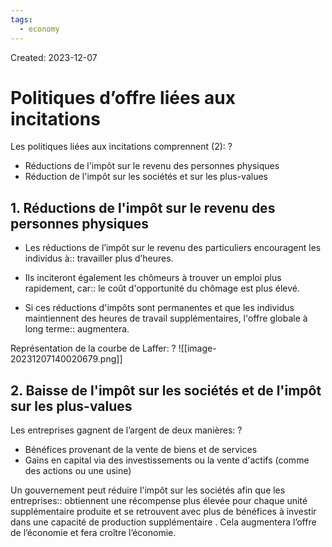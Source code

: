 ```yaml
---
tags:
  - economy
---
```

Created: 2023-12-07

# Politiques d’offre liées aux incitations

Les politiques liées aux incitations comprennent (2):
?
- Réductions de l'impôt sur le revenu des personnes physiques
- Réduction de l'impôt sur les sociétés et sur les plus-values
<!--SR:!2024-02-02,16,166-->

## 1. Réductions de l'impôt sur le revenu des personnes physiques
- Les réductions de l’impôt sur le revenu des particuliers encouragent les individus à:: travailler plus d’heures.
<!--SR:!2024-03-04,40,226-->
- Ils inciteront également les chômeurs à trouver un emploi plus rapidement, car:: le coût d'opportunité du chômage est plus élevé.
<!--SR:!2024-02-05,32,230-->
- Si ces réductions d'impôts sont permanentes et que les individus maintiennent des heures de travail supplémentaires, l'offre globale à long terme:: augmentera.
<!--SR:!2024-03-03,49,250-->

Représentation de la courbe de Laffer:
?
![[image-20231207140020679.png]]
<!--SR:!2024-02-15,15,217-->

## 2. Baisse de l'impôt sur les sociétés et de l'impôt sur les plus-values

Les entreprises gagnent de l’argent de deux manières:
?
- Bénéfices provenant de la vente de biens et de services
- Gains en capital via des investissements ou la vente d'actifs (comme des actions ou une usine)
<!--SR:!2024-02-01,24,226-->

Un gouvernement peut réduire l'impôt sur les sociétés afin que les entreprises:: obtiennent une récompense plus élevée pour chaque unité supplémentaire produite et se retrouvent avec plus de bénéfices à investir dans une capacité de production supplémentaire . Cela augmentera l’offre de l’économie et fera croître l’économie.
<!--SR:!2024-04-01,61,230-->